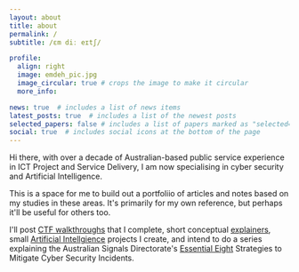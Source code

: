 ```yaml
---
layout: about
title: about
permalink: /
subtitle: /ɛm diː eɪtʃ/

profile:
  align: right
  image: emdeh_pic.jpg
  image_circular: true # crops the image to make it circular
  more_info:

news: true  # includes a list of news items
latest_posts: true  # includes a list of the newest posts
selected_papers: false # includes a list of papers marked as "selected={true}"
social: true  # includes social icons at the bottom of the page
---
```


Hi there, with over a decade of Australian-based public service experience in ICT Project and Service Delivery, I am now specialising in cyber security and Artificial Intelligence.

This is a space for me to build out a portfoliio of articles and notes based on my studies in these areas. It's primarily for my own reference, but perhaps it'll be useful for others too.

I'll post [CTF walkthroughs](/blog/category/htb-machines) that I complete, short conceptual [explainers](/blog/category/explainers/), small [Artificial Intellgience](/blog/category/artificial-intelligence) projects I create, and intend to do a series explaining the Australian Signals Directorate's [Essential Eight](/blog/category/essential-eight/) Strategies to Mitigate Cyber Security Incidents.